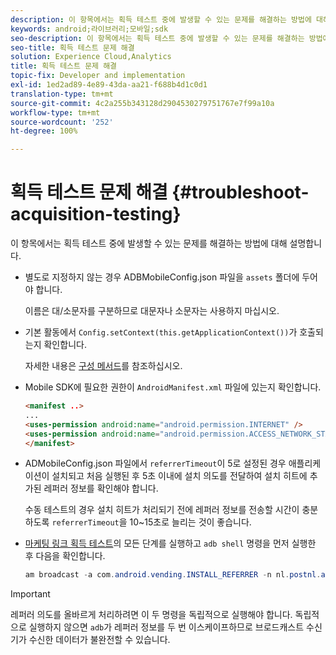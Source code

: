 ```yaml
---
description: 이 항목에서는 획득 테스트 중에 발생할 수 있는 문제를 해결하는 방법에 대해 설명합니다.
keywords: android;라이브러리;모바일;sdk
seo-description: 이 항목에서는 획득 테스트 중에 발생할 수 있는 문제를 해결하는 방법에 대해 설명합니다.
seo-title: 획득 테스트 문제 해결
solution: Experience Cloud,Analytics
title: 획득 테스트 문제 해결
topic-fix: Developer and implementation
exl-id: 1ed2ad89-4e89-43da-aa21-f688b4d1c0d1
translation-type: tm+mt
source-git-commit: 4c2a255b343128d2904530279751767e7f99a10a
workflow-type: tm+mt
source-wordcount: '252'
ht-degree: 100%

---
```


# 획득 테스트 문제 해결 {#troubleshoot-acquisition-testing}

이 항목에서는 획득 테스트 중에 발생할 수 있는 문제를 해결하는 방법에 대해 설명합니다.

* 별도로 지정하지 않는 경우 ADBMobileConfig.json 파일을 `assets` 폴더에 두어야 합니다.

   이름은 대/소문자를 구분하므로 대문자나 소문자는 사용하지 마십시오.

* 기본 활동에서 `Config.setContext(this.getApplicationContext())`가 호출되는지 확인합니다.

   자세한 내용은 [구성 메서드](https://docs.adobe.com/content/help/ko-KR/mobile-services/android/configuration-android/methods.html)를 참조하십시오.

* Mobile SDK에 필요한 권한이 `AndroidManifest.xml` 파일에 있는지 확인합니다.

   ```html
   <manifest ..>
   ... 
   <uses-permission android:name="android.permission.INTERNET" />
   <uses-permission android:name="android.permission.ACCESS_NETWORK_STATE" />
   </manifest>
   ```

* ADMobileConfig.json 파일에서 `referrerTimeout`이 5로 설정된 경우 애플리케이션이 설치되고 처음 실행된 후 5초 이내에 설치 의도를 전달하여 설치 히트에 추가된 레퍼러 정보를 확인해야 합니다.

   수동 테스트의 경우 설치 히트가 처리되기 전에 레퍼러 정보를 전송할 시간이 충분하도록 `referrerTimeout`을 10~15초로 늘리는 것이 좋습니다. 

* [마케팅 링크 획득 테스트](https://docs.adobe.com/content/help/ko-KR/mobile-services/android/acquisition-android/t-testing-marketing-link-acquisition.html)의 모든 단계를 실행하고 `adb shell` 명령을 먼저 실행한 후 다음을 확인합니다.

   ```java
   am broadcast -a com.android.vending.INSTALL_REFERRER -n nl.postnl.app/.tracking.AdobeAcquisitionLinkBroadcastReceiver --es "referrer" "utm_source=adb_acq_v3&utm_campaign=adb_acq_v3&utm_content=<the newly generated id at step #7>"
   ```

>[!IMPORTANT]
>
>레퍼러 의도를 올바르게 처리하려면 이 두 명령을 독립적으로 실행해야 합니다. 독립적으로 실행하지 않으면 `adb`가 레퍼러 정보를 두 번 이스케이프하므로 브로드캐스트 수신기가 수신한 데이터가 불완전할 수 있습니다.
